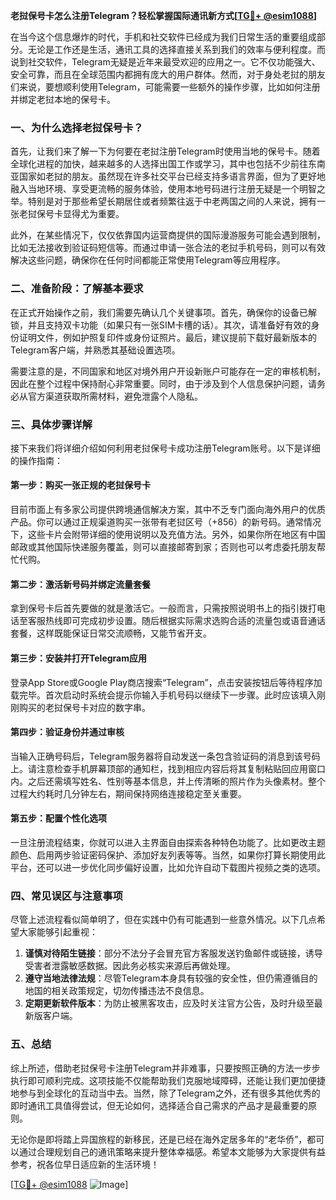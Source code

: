 **老挝保号卡怎么注册Telegram？轻松掌握国际通讯新方式[[TG💪+ @esim1088](https://t.me/s/esim1088)]**

在当今这个信息爆炸的时代，手机和社交软件已经成为我们日常生活的重要组成部分。无论是工作还是生活，通讯工具的选择直接关系到我们的效率与便利程度。而说到社交软件，Telegram无疑是近年来最受欢迎的应用之一。它不仅功能强大、安全可靠，而且在全球范围内都拥有庞大的用户群体。然而，对于身处老挝的朋友们来说，要想顺利使用Telegram，可能需要一些额外的操作步骤，比如如何注册并绑定老挝本地的保号卡。

### 一、为什么选择老挝保号卡？

首先，让我们来了解一下为何要在老挝注册Telegram时使用当地的保号卡。随着全球化进程的加快，越来越多的人选择出国工作或学习，其中也包括不少前往东南亚国家如老挝的朋友。虽然现在许多社交平台已经支持多语言界面，但为了更好地融入当地环境、享受更流畅的服务体验，使用本地号码进行注册无疑是一个明智之举。特别是对于那些希望长期居住或者频繁往返于中老两国之间的人来说，拥有一张老挝保号卡显得尤为重要。

此外，在某些情况下，仅仅依靠国内运营商提供的国际漫游服务可能会遇到限制，比如无法接收到验证码短信等。而通过申请一张合法的老挝手机号码，则可以有效解决这些问题，确保你在任何时间都能正常使用Telegram等应用程序。

### 二、准备阶段：了解基本要求

在正式开始操作之前，我们需要先确认几个关键事项。首先，确保你的设备已解锁，并且支持双卡功能（如果只有一张SIM卡槽的话）。其次，请准备好有效的身份证明文件，例如护照复印件或身份证照片。最后，建议提前下载好最新版本的Telegram客户端，并熟悉其基础设置选项。

需要注意的是，不同国家和地区对境外用户开设新账户可能存在一定的审核机制，因此在整个过程中保持耐心非常重要。同时，由于涉及到个人信息保护问题，请务必从官方渠道获取所需材料，避免泄露个人隐私。

### 三、具体步骤详解

接下来我们将详细介绍如何利用老挝保号卡成功注册Telegram账号。以下是详细的操作指南：

#### 第一步：购买一张正规的老挝保号卡

目前市面上有多家公司提供跨境通信解决方案，其中不乏专门面向海外用户的优质产品。你可以通过正规渠道购买一张带有老挝区号（+856）的新号码。通常情况下，这些卡片会附带详细的使用说明以及充值方法。另外，如果你所在地区有中国邮政或其他国际快递服务覆盖，则可以直接邮寄到家；否则也可以考虑委托朋友帮忙代购。

#### 第二步：激活新号码并绑定流量套餐

拿到保号卡后首先要做的就是激活它。一般而言，只需按照说明书上的指引拨打电话至客服热线即可完成初步设置。随后根据实际需求选购合适的流量包或语音通话套餐，这样既能保证日常交流顺畅，又能节省开支。

#### 第三步：安装并打开Telegram应用

登录App Store或Google Play商店搜索“Telegram”，点击安装按钮后等待程序加载完毕。首次启动时系统会提示你输入手机号码以继续下一步骤。此时应该填入刚刚购买的老挝保号卡对应的数字串。

#### 第四步：验证身份并通过审核

当输入正确号码后，Telegram服务器将自动发送一条包含验证码的消息到该号码上。请注意检查手机屏幕顶部的通知栏，找到相应内容后将其复制粘贴回应用窗口内。之后还需填写姓名、性别等基本信息，并上传清晰的照片作为头像素材。整个过程大约耗时几分钟左右，期间保持网络连接稳定至关重要。

#### 第五步：配置个性化选项

一旦注册流程结束，你就可以进入主界面自由探索各种特色功能了。比如更改主题颜色、启用两步验证密码保护、添加好友列表等等。当然，如果你打算长期使用此平台，还可以进一步优化同步偏好设置，比如允许自动下载图片视频之类的选项。

### 四、常见误区与注意事项

尽管上述流程看似简单明了，但在实践中仍有可能遇到一些意外情况。以下几点希望大家能够引起重视：

1. **谨慎对待陌生链接**：部分不法分子会冒充官方客服发送钓鱼邮件或链接，诱导受害者泄露敏感数据。因此务必核实来源后再做处理。
2. **遵守当地法律法规**：尽管Telegram本身具有较强的安全性，但仍需遵循目的地国的相关政策规定，切勿传播违法不良信息。
3. **定期更新软件版本**：为防止被黑客攻击，应及时关注官方公告，及时升级至最新版客户端。

### 五、总结

综上所述，借助老挝保号卡注册Telegram并非难事，只要按照正确的方法一步步执行即可顺利完成。这项技能不仅能帮助我们克服地域障碍，还能让我们更加便捷地参与到全球化的互动当中去。当然，除了Telegram之外，还有很多其他优秀的即时通讯工具值得尝试，但无论如何，选择适合自己需求的产品才是最重要的原则。

无论你是即将踏上异国旅程的新移民，还是已经在海外定居多年的“老华侨”，都可以通过合理规划自己的通讯策略来提升整体幸福感。希望本文能够为大家提供有益参考，祝各位早日适应新的生活环境！

[[TG💪+ @esim1088](https://t.me/s/esim1088) ![Image](https://i.postimg.cc/4NQfJmqS/Snipaste-2025-05-13-00-14-12.png)]